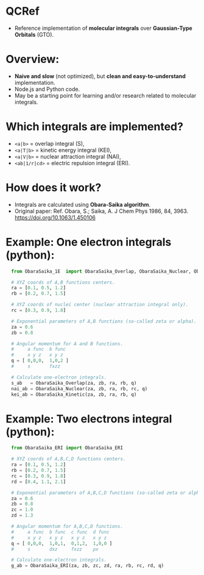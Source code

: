 # QCRef
  - Reference implementation of **molecular integrals** over **Gaussian-Type Orbitals** (GTO).

# Overview:
  - **Naive and slow** (not optimized), but **clean and easy-to-understand** implementation.
  - Node.js and Python code.
  - May be a starting point for learning and/or research related to molecular integrals.

# Which integrals are implemented?
  - `<a|b>`   = overlap integral (S),
  - `<a|T|b>` = kinetic energy integral (KEI),
  - `<a|V|b>` = nuclear attraction integral (NAI),
  - `<ab|1/r|cd>` = electric repulsion integral (ERI).

# How does it work?
  - Integrals are calculated using **Obara-Saika algorithm**.
  - Original paper:
    Ref. Obara, S.; Saika, A. J Chem Phys 1986, 84, 3963.
    https://doi.org/10.1063/1.450106

# Example: One electron integrals (python):
  ```python
    from ObaraSaika_1E  import ObaraSaika_Overlap, ObaraSaika_Nuclear, ObaraSaika_Kinetic

    # XYZ coords of A,B functions centers.
    ra = [0.1, 0.5, 1.2]
    rb = [0.2, 0.7, 1.5]

    # XYZ coords of nuclei center (nuclear attraction integral only).
    rc = [0.3, 0.9, 1.8]

    # Exponential parameters of A,B functions (so-called zeta or alpha).
    za = 0.6
    zb = 0.8

    # Angular momentum for A and B functions.
    #     a func  b func
    #     x y z   x y z
    q = [ 0,0,0,  1,0,2 ]
    #     s       fxzz

    # Calculate one-electron integrals.
    s_ab   = ObaraSaika_Overlap(za, zb, ra, rb, q)
    nai_ab = ObaraSaika_Nuclear(za, zb, ra, rb, rc, q)
    kei_ab = ObaraSaika_Kinetic(za, zb, ra, rb, q)
  ```

# Example: Two electrons integral (python):
  ```python
    from ObaraSaika_ERI import ObaraSaika_ERI

    # XYZ coords of A,B,C,D functions centers.
    ra = [0.1, 0.5, 1.2]
    rb = [0.2, 0.7, 1.5]
    rc = [0.3, 0.9, 1.8]
    rd = [0.4, 1.1, 2.1]

    # Exponential parameters of A,B,C,D functions (so-called zeta or alpha).
    za = 0.6
    zb = 0.8
    zc = 1.0
    zd = 1.3

    # Angular momentum for A,B,C,D functions.
    #     a func  b func  c func  d func
    #     x y z   x y z   x y z   x y z
    q = [ 0,0,0,  1,0,1,  0,1,2,  1,0,0 ]
    #     s       dxz     fxzz    px

    # Calculate one-electron integrals.
    g_ab = ObaraSaika_ERI(za, zb, zc, zd, ra, rb, rc, rd, q)
  ```
